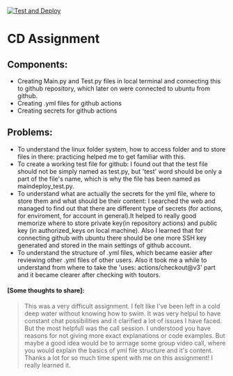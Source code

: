 [![Test and Deploy](https://github.com/Anastasiia11-01/CD_at/actions/workflows/deplo.yml/badge.svg)](https://github.com/Anastasiia11-01/CD_at/actions/workflows/deplo.yml)

# CD Assignment

## Components:

  - Creating Main.py and Test.py files in local terminal and connecting this to github repository, which later on were connected to ubuntu from github.
  - Creating .yml files for github actions
  - Creating secrets for github actions

## Problems:

  - To understand the linux folder system, how to access folder and to store files in there: practicing helped me to get familiar with this.
  - To create a working test file for github: I found out that the test file should not be simply named as test.py, but 'test' word should be only a part of the file's name,
    which is why the file has been named as maindeploy_test.py.
  - To understand what are actually the secrets for the yml file, where to store them and what should be their content: I searched the web and managed to find out that there are 
    different type of secrets (for actions, for enviroment, for account in general).It helped to really good memorize where to store private key(in repository actions) and 
    public key (in authorized_keys on local machine). Also I learned that for connecting github with ubuntu there should be one more SSH key generated and stored in 
    the main settings of github account.
  - To understand the structure of .yml files, which became easier after reviewing other .yml files of other users. Also it took me a while to understand from where to take the
     'uses: actions/checkout@v3' part and it became clearer after checking with toutors.

####  [Some thoughts to share]:

> This was a very difficult assignment.
> I felt like I've been left in a cold deep water without knowing how to swim. 
> It was very helpul to have constant chat possibilities and it clarified a lot of issues I have faced.
> But the most helpfull was the call session.
> I understood you have reasons for not giving more exact explanations or code examples.
> But maybe a good idea would be to arrnage some group video call,
> where you would explain the basics of yml file structure and it's content.
> Thanks a lot for so much time spent with me on this assignment! I really learned it.
    
